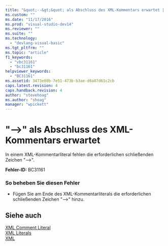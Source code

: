 ```yaml
---
title: "&quot;--&gt;&quot; als Abschluss des XML-Kommentars erwartet | Microsoft Docs"
ms.custom: ""
ms.date: "11/17/2016"
ms.prod: "visual-studio-dev14"
ms.reviewer: ""
ms.suite: ""
ms.technology: 
  - "devlang-visual-basic"
ms.tgt_pltfrm: ""
ms.topic: "article"
f1_keywords: 
  - "vbc31161"
  - "bc31161"
helpviewer_keywords: 
  - "BC31161"
ms.assetid: 3473e80b-7e51-473b-b3ae-d6a87d61c2cb
caps.latest.revision: 4
caps.handback.revision: 4
author: "stevehoag"
ms.author: "shoag"
manager: "wpickett"
---
```

# &quot;--&gt;&quot; als Abschluss des XML-Kommentars erwartet
In einem XML\-Kommentarliteral fehlen die erforderlichen schließenden Zeichen "\-\-\>".  
  
 **Fehler\-ID:** BC31161  
  
### So beheben Sie diesen Fehler  
  
-   Fügen Sie am Ende des XML\-Kommentarliterals die erforderlichen schließenden Zeichen "\-\-\>" hinzu.  
  
## Siehe auch  
 [XML Comment Literal](../../visual-basic/language-reference/xml-literals/xml-comment-literal.md)   
 [XML Literals](../../visual-basic/language-reference/xml-literals/index.md)   
 [XML](../../visual-basic/programming-guide/language-features/xml/index.md)